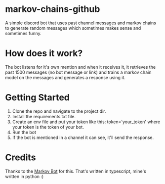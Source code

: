 # markov-chains-github
A simple discord bot that uses past channel messages and markov chains to generate random messages which sometimes makes sense and sometimes funny.

# How does it work?
The bot listens for it's own mention and when it receives it, it retrieves the past 1500 messages (no bot message or link) and trains a markov chain model on the messages and generates a response using it.

# Getting Started
1. Clone the repo and navigate to the project dir.
2. Install the requirements.txt file.
3. Create an env file and put your token like this: token='your_token' where your token is the token of your bot.
4. Run the bot
5. If the bot is mentioned in a channel it can see, it'll send the response.

# Credits
Thanks to the [Markov Bot](https://top.gg/bot/903354338565570661) for this. That's written in typescript, mine's written in python :)
